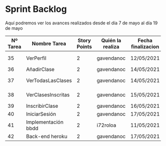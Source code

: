 # Sprint Backlog 

Aquí podremos ver los avances realizados desde el día 7 de mayo al día 19 de mayo

| Nº Tarea | Nombre Tarea | Story Points | Quién la realiza | Fecha finalizacion | Duración  |
|---|---|---|---|---|---|
| 35 | VerPerfil | 2 | gavendanoc | 12/05/2021 | 1 hora 45 min |
| 36 | AñadirClase | 2 | gavendanoc | 14/05/2021 | 2 hora |
| 37 | VerTodasLasClases | 2 | gavendanoc | 14/05/2021 | 1 hora y 30 min |
| 38 | VerClasesInscritas | 2 | gavendanoc | 15/05/2021 | 1 hora y 30 min |
| 39 | InscribirClase | 2 | gavendanoc | 16/05/2021 | 2 hora |
| 40 | IniciarSesión | 2 | gavendanoc | 17/05/2021 | 2 hora |
| 41 | Implementación bbdd | 2 | i72roloa | 11/05/2021 | 2 hora y 25 min |
| 42 | Back-end heroku | 2 | gavendanoc | 17/05/2021 | 2 hora |
